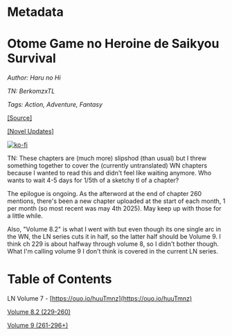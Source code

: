 # Metadata

# Otome Game no Heroine de Saikyou Survival  

_Author:_   _Haru no Hi_

_TN: BerkomzxTL_

_Tags: Action, Adventure, Fantasy_

[\[Source\]](https://ncode.syosetu.com/n1391fj/)

[\[Novel Updates\]](https://www.novelupdates.com/series/otome-game-no-heroine-de-saikyou-survival-wn/)

[![ko-fi](https://ko-fi.com/img/githubbutton_sm.svg)](https://ko-fi.com/I2I117SQUE)

TN: These chapters are (much more) slipshod (than usual) but I threw something together to cover the (currently untranslated) WN chapters because I wanted to read this and didn't feel like waiting anymore. Who wants to wait 4-5 days for 1/5th of a sketchy tl of a chapter?

The epilogue is ongoing. As the afterword at the end of chapter 260 mentions, there's been a new chapter uploaded at the start of each month, 1 per month (so most recent was may 4th 2025). May keep up with those for a little while.

Also, "Volume 8.2" is what I went with but even though its one single arc in the WN, the LN series cuts it in half, so the latter half should be Volume 9. I think ch 229 is about halfway through volume 8, so I didn't bother though. What I'm calling volume 9 I don't think is covered in the current LN series.

# Table of Contents

LN Volume 7 - [https://ouo.io/huuTmnz](https://ouo.io/huuTmnz)

[Volume 8.2 (229-260)](Volume%208.2/readme.md)

[Volume 9 (261-296+)](Volume%209/readme.md)